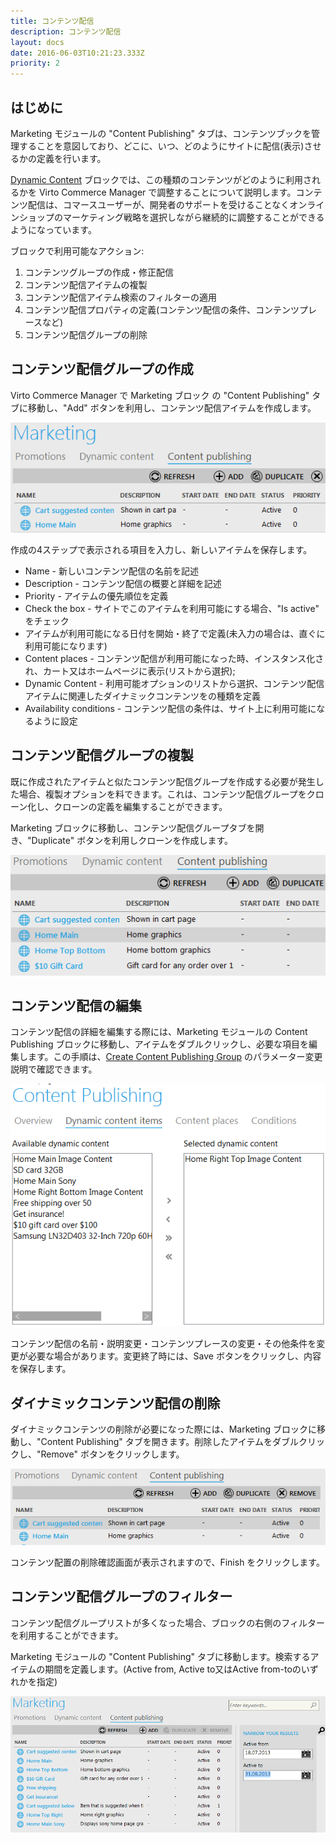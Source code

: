 ```yaml
---
title: コンテンツ配信
description: コンテンツ配信
layout: docs
date: 2016-06-03T10:21:23.333Z
priority: 2
---
```

## はじめに

Marketing モジュールの "Content Publishing" タブは、コンテンツブックを管理することを意図しており、どこに、いつ、どのようにサイトに配信(表示)させるかの定義を行います。

[Dynamic Content](docs/vc111userguide-jp/marketing/dynamic-content) ブロックでは、この種類のコンテンツがどのように利用されるかを Virto Commerce Manager で調整することについて説明します。コンテンツ配信は、コマースユーザーが、開発者のサポートを受けることなくオンラインショップのマーケティング戦略を選択しながら継続的に調整することができるようになっています。

ブロックで利用可能なアクション:

1. コンテンツグループの作成・修正配信
2. コンテンツ配信アイテムの複製
3. コンテンツ配信アイテム検索のフィルターの適用
4. コンテンツ配信プロパティの定義(コンテンツ配信の条件、コンテンツプレースなど)
5. コンテンツ配信グループの削除

## コンテンツ配信グループの作成

Virto Commerce Manager で Marketing ブロック の "Content Publishing" タブに移動し、"Add" ボタンを利用し、コンテンツ配信アイテムを作成します。

![](../../../assets/images/docs/001-add-content-publishing.PNG)

作成の4ステップで表示される項目を入力し、新しいアイテムを保存します。

* Name - 新しいコンテンツ配信の名前を記述
* Description - コンテンツ配信の概要と詳細を記述
* Priority - アイテムの優先順位を定義
* Check the box - サイトでこのアイテムを利用可能にする場合、"Is active" をチェック
* アイテムが利用可能になる日付を開始・終了で定義(未入力の場合は、直ぐに利用可能になります)
* Content places - コンテンツ配信が利用可能になった時、インスタンス化され、カート又はホームページに表示(リストから選択);
* Dynamic Content - 利用可能オプションのリストから選択、コンテンツ配信アイテムに関連したダイナミックコンテンツをの種類を定義
* Availability conditions - コンテンツ配信の条件は、サイト上に利用可能になるように設定

## コンテンツ配信グループの複製

既に作成されたアイテムと似たコンテンツ配信グループを作成する必要が発生した場合、複製オプションを料できます。これは、コンテンツ配信グループをクローン化し、クローンの定義を編集することができます。

Marketing ブロックに移動し、コンテンツ配信グループタブを開き、"Duplicate" ボタンを利用しクローンを作成します。

![](../../../assets/images/docs/003-duplicate-content-publishing.PNG)

## コンテンツ配信の編集

コンテンツ配信の詳細を編集する際には、Marketing モジュールの Content Publishing ブロックに移動し、アイテムをダブルクリックし、必要な項目を編集します。この手順は、[Create Content Publishing Group](docs/vc111userguide-jp/marketing/content-publishing/create-content-publishing-group) のパラメーター変更説明で確認できます。

![](../../../assets/images/docs/002-edit-content-publishing.PNG)

コンテンツ配信の名前・説明変更・コンテンツプレースの変更・その他条件を変更が必要な場合があります。変更終了時には、Save ボタンをクリックし、内容を保存します。

## ダイナミックコンテンツ配信の削除

ダイナミックコンテンツの削除が必要になった際には、Marketing ブロックに移動し、"Content Publishing" タブを開きます。削除したアイテムをダブルクリックし、"Remove" ボタンをクリックします。

![](../../../assets/images/docs/004-remove-content-publishing.PNG)

コンテンツ配置の削除確認画面が表示されますので、Finish をクリックします。

## コンテンツ配信グループのフィルター

コンテンツ配信グループリストが多くなった場合、ブロックの右側のフィルターを利用することができます。

Marketing モジュールの "Content Publishing" タブに移動します。検索するアイテムの期間を定義します。(Active from, Active to又はActive from-toのいずれかを指定)

![](../../../assets/images/docs/005-filtering-content-publishing.PNG)